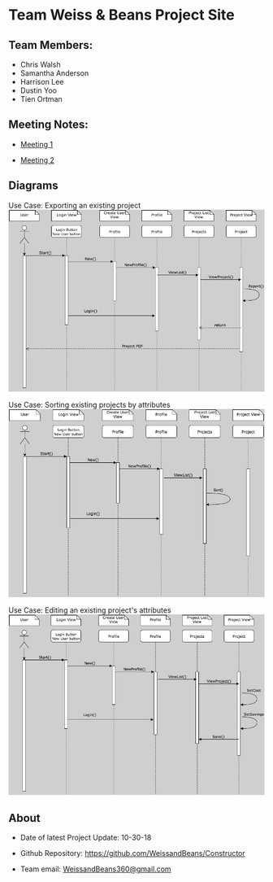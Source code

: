 # Team Weiss & Beans Project Site

## Team Members:
   - Chris Walsh
   - Samantha Anderson
   - Harrison Lee
   - Dustin Yoo
   - Tien Ortman



## Meeting Notes:
   - [Meeting 1](https://docs.google.com/document/d/1D12ltyVHgUaxlGNnLVo0QXVNrJpJh_CvgHj76eHiq7Q/edit?usp=sharing)
   
   - [Meeting 2](https://docs.google.com/document/d/1kEHzlhikLRHQosBMaJqHHGPGiI6h1OS-151W3f21nsA/edit?usp=sharing)


## Diagrams
   Use Case: Exporting an existing project
   <img src="/images/Sequence Diagram 1.jpg" alt="SSD1">
   
   Use Case: Sorting existing projects by attributes
   <img src="images/Sequence Diagram 2.jpg" alt="SSD2">
   
   Use Case: Editing an existing project's attributes
   <img src="images/Sequence Diagram 3.jpg" alt="SSD3">

## About
   - Date of latest Project Update: 10-30-18

   - Github Repository: https://github.com/WeissandBeans/Constructor

   - Team email: WeissandBeans360@gmail.com
